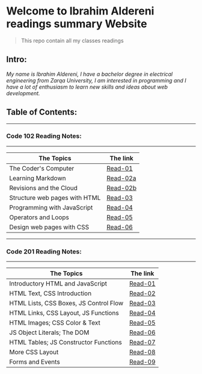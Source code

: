 # Welcome to Ibrahim Aldereni readings summary Website
> This repo contain all my classes readings

## **Intro:** 

*My name is Ibrahim Aldereni, I have a bachelor degree in electrical engineering from Zarqa University, I am interested in programming and I have a lot of enthusiasm to learn new skills and ideas about web development.*

## **Table of Contents:**
---
### Code 102 Reading Notes:
---

|  The Topics                   | The link                       |
| ------------------------------|--------------------------------|
| The Coder's Computer          |[Read-01](code-102/read01.md)   |
| Learning Markdown             |[Read-02a](code-102/read02a.md) |
| Revisions and the Cloud       |[Read-02b](code-102/read02b.md) |
| Structure web pages with HTML |[Read-03](code-102/read03.md)   |
| Programming with JavaScript   |[Read-04](code-102/read04.md)   |
| Operators and Loops           |[Read-05](code-102/read05.md)   |
| Design web pages with CSS     |[Read-06](code-102/read06.md)   |

---
### Code 201 Reading Notes:
---

|  The Topics                           | The link                      |
| --------------------------------------|-------------------------------|
| Introductory HTML and JavaScript      |[Read-01](code-201/class-01.md)|
| HTML Text, CSS Introduction           |[Read-02](code-201/class-02.md)|
| HTML Lists, CSS Boxes, JS Control Flow|[Read-03](code-201/class-03.md)|
| HTML Links, CSS Layout, JS Functions  |[Read-04](code-201/class-04.md)|
| HTML Images; CSS Color & Text         |[Read-05](code-201/class-05.md)|
| JS Object Literals; The DOM           |[Read-06](code-201/class-06.md)|
| HTML Tables; JS Constructor Functions |[Read-07](code-201/class-07.md)|
| More CSS Layout                       |[Read-08](code-201/class-08.md)|
| Forms and Events                      |[Read-09](code-201/class-09.md)|


